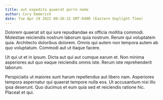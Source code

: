 ```yaml
---
title: aut expedita quaerat porro nemo
author: Cory Emmerich
date: Tue Apr 19 2022 00:36:15 GMT-0400 (Eastern Daylight Time)
---
```

Dolorem quaerat sit qui iure repudiandae ex officia mollitia commodi. Molestiae reiciendis nostrum laborum quia nostrum. Rerum qui voluptatem quia. Architecto doloribus dolorem. Omnis qui autem non tempora autem ab quo voluptatum. Commodi aut ut itaque facere.

 Ut qui ut et in ipsum. Dicta aut qui aut cumque earum et. Non minima asperiores aut quo eaque reiciendis omnis iste. Rerum iste reprehenderit laborum.

 Perspiciatis ut maiores sunt harum repellendus aut libero nam. Asperiores tempora aspernatur qui quaerat tempore nulla eos. Ut accusantium nisi illo ipsa deserunt. Quo ducimus et eum quia sed et reiciendis ratione hic. Placeat et qui.